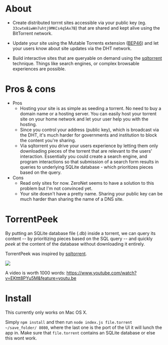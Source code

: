 # About

* Create distributed torrnt sites accessible via your public key (eg. `33cwte8iwWn7uhtj9MKCs4q5Ax7B`) that are shared and kept alive using the BitTorrent network.

* Update your site using the Mutable Torrents extension ([BEP46](http://bittorrent.org/beps/bep_0046.html)) and let your users know about site updates via the DHT network.

* Build interactive sites that are queryable on demand using the [sqltorrent](https://github.com/bittorrent/sqltorrent) technique. Things like search engines, or complex browsable experiences are possible.

# Pros & cons

* Pros
  * Hosting your site is as simple as seeding a torrent. No need to buy a domain name or a hosting server. You can easily host your torrent site on your home network and let your user help you with the hosting.
  * Since you control your address (public key), which is broadcast via the DHT, it's much harder for governments and institution to block the content you're sharing.
  * Via sqltorrent you drive your users experience by letting them only downloading pieces of the torrent that are relevant to the users' interaction. Essentially you could create a search engine, and program interactions so that submission of a search form results in queries to underlying SQLite database - which prioritizes pieces based on the query.
* Cons
  * Read only sites for now. ZeroNet seems to have a solution to this problem but I'm not convinced yet.
  * Your site doesn't have a pretty name. Sharing your public key can be much harder than sharing the name of a DNS site.

# TorrentPeek

By putting an SQLite database file (.db) inside a torrent, we can query its content -- by prioritizing pieces based on the SQL query -- and quickly *peek* at the content of the database without downloading it entirely.

TorrentPeek was inspired by [sqltorrent](https://github.com/bittorrent/sqltorrent).

![](https://github.com/lmatteis/torrent-peek/blob/master/out.gif?raw=true)

A video is worth 1000 words: https://www.youtube.com/watch?v=EKttt8PYu5M&feature=youtu.be


# Install

This currently only works on Mac OS X.

Simply `npm install` and then run `node index.js file.torrent ~/save_folder/ 8080`, where the last one is the port of the UI it will lunch the app in. Make sure that `file.torrent` contains an SQLite database or else this wont work.
